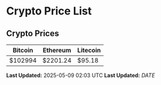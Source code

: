 # Crypto Price List

## Crypto Prices
| Bitcoin | Ethereum | Litecoin |
| ------- | -------- | -------- |
| $102994 | $2201.24 | $95.18 |
**Last Updated:** 2025-05-09 02:03 UTC
**Last Updated:** $DATE$

